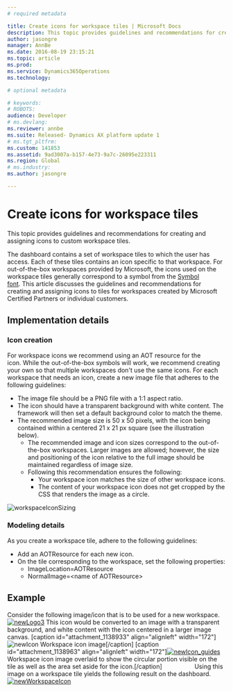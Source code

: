 ```yaml
---
# required metadata

title: Create icons for workspace tiles | Microsoft Docs
description: This topic provides guidelines and recommendations for creating and assigning icons to custom workspace tiles.  
author: jasongre
manager: AnnBe
ms.date: 2016-08-19 23:15:21
ms.topic: article
ms.prod: 
ms.service: Dynamics365Operations
ms.technology: 

# optional metadata

# keywords: 
# ROBOTS: 
audience: Developer
# ms.devlang: 
ms.reviewer: annbe
ms.suite: Released- Dynamics AX platform update 1
# ms.tgt_pltfrm: 
ms.custom: 141853
ms.assetid: 9ad3007a-b157-4e73-9a7c-26095e223311
ms.region: Global
# ms.industry: 
ms.author: jasongre

---
```


# Create icons for workspace tiles

This topic provides guidelines and recommendations for creating and assigning icons to custom workspace tiles.  

The dashboard contains a set of workspace tiles to which the user has access. Each of these tiles contains an icon specific to that workspace. For out-of-the-box workspaces provided by Microsoft, the icons used on the workspace tiles generally correspond to a symbol from the [Symbol font](https://docs.microsoft.com/en-us/dynamics365/operations/dev-itpro/user-interface/microsoft-dynamics-ax-symbol-font). This article discusses the guidelines and recommendations for creating and assigning icons to tiles for workspaces created by Microsoft Certified Partners or individual customers.

## Implementation details
### Icon creation

For workspace icons we recommend using an AOT resource for the icon. While the out-of-the-box symbols will work, we recommend creating your own so that multiple workspaces don't use the same icons. For each workspace that needs an icon, create a new image file that adheres to the following guidelines:

-   The image file should be a PNG file with a 1:1 aspect ratio.
-   The icon should have a transparent background with white content. The framework will then set a default background color to match the theme.
-   The recommended image size is 50 x 50 pixels, with the icon being contained within a centered 21 x 21 px square (see the illustration below).
    -   The recommended image and icon sizes correspond to the out-of-the-box workspaces. Larger images are allowed; however, the size and positioning of the icon relative to the full image should be maintained regardless of image size.
    -   Following this recommendation ensures the following:
        -   Your workspace icon matches the size of other workspace icons.
        -   The content of your workspace icon does not get cropped by the CSS that renders the image as a circle.

![workspaceIconSizing](./media/workspaceiconsizing.png)

### Modeling details

As you create a workspace tile, adhere to the following guidelines:

-   Add an AOTResource for each new icon.
-   On the tile corresponding to the workspace, set the following properties:
    -   ImageLocation=AOTResource
    -   NormalImage=&lt;name of AOTResource&gt;

## Example
Consider the following image/icon that is to be used for a new workspace. [![newLogo3](./media/newlogo3.png)](./media/newlogo3.png) This icon would be converted to an image with a transparent background, and white content with the icon centered in a larger image canvas. \[caption id="attachment\_1138933" align="alignleft" width="172"\]![newIcon](./media/newicon.png) Workspace icon image\[/caption\] \[caption id="attachment\_1138963" align="alignleft" width="172"\][![newIcon\_guides](./media/newicon_guides.png)](./media/newicon_guides.png) Workspace icon image overlaid to show the circular portion visible on the tile as well as the area set aside for the icon.\[/caption\]                   Using this image on a workspace tile yields the following result on the dashboard. [![newWorkspaceIcon](./media/newworkspaceicon.png)](./media/newworkspaceicon.png)                

